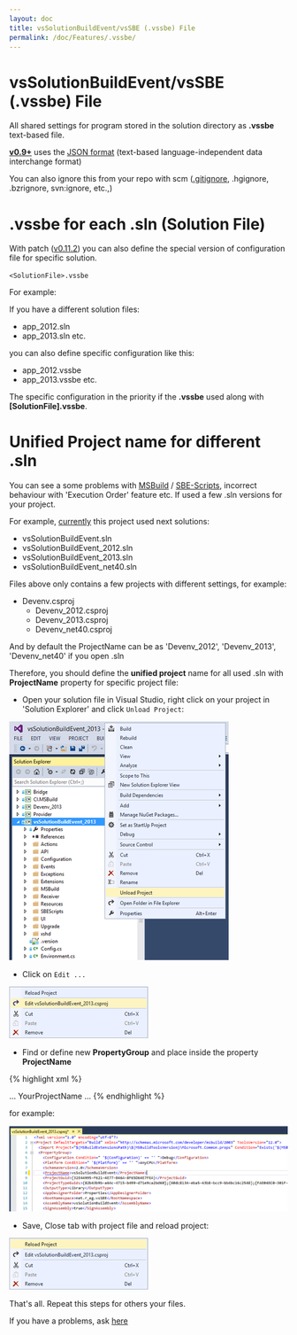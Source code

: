 ```yaml
---
layout: doc
title: vsSolutionBuildEvent/vsSBE (.vssbe) File
permalink: /doc/Features/.vssbe/
---
```

# vsSolutionBuildEvent/vsSBE (.vssbe) File

All shared settings for program stored in the solution directory as **.vssbe** text-based file.

**[v0.9+](http://visualstudiogallery.msdn.microsoft.com/0d1dbfd7-ed8a-40af-ae39-281bfeca2334/referral/118151)** uses the [JSON format](http://json.org) (text-based language-independent data interchange format)

You can also ignore this from your repo with scm ([.gitignore](http://git-scm.com/docs/gitignore), .hgignore, .bzrignore, svn:ignore, etc.,)

# .vssbe for each .sln (Solution File)

With patch ([v0.11.2](http://visualstudiogallery.msdn.microsoft.com/0d1dbfd7-ed8a-40af-ae39-281bfeca2334/referral/118151)) you can also define the special version of configuration file for specific solution.

`<SolutionFile>.vssbe`

For example:

If you have a different solution files:

* app_2012.sln
* app_2013.sln
etc.

you can also define specific configuration like this:

* app_2012.vssbe
* app_2013.vssbe
etc.

The specific configuration in the priority if the **.vssbe** used along with **[SolutionFile].vssbe**. 

# Unified Project name for different .sln

You can see a some problems with [MSBuild](../../Scripts/MSBuild/) / [SBE-Scripts](../../Scripts/SBE-Scripts/), incorrect behaviour with 'Execution Order' feature etc. If used a few .sln versions for your project.

For example, [currently](https://bitbucket.org/3F/vssolutionbuildevent/src) this project used next solutions:

* vsSolutionBuildEvent.sln
* vsSolutionBuildEvent_2012.sln
* vsSolutionBuildEvent_2013.sln
* vsSolutionBuildEvent_net40.sln

Files above only contains a few projects with different settings, for example:

* Devenv.csproj
    * Devenv_2012.csproj
    * Devenv_2013.csproj
    * Devenv_net40.csproj

And by default the ProjectName can be as 'Devenv_2012', 'Devenv_2013', 'Devenv_net40' if you open .sln

Therefore, you should define the **unified project** name for all used .sln with **ProjectName** property for specific project file:

* Open your solution file in Visual Studio, right click on your project in 'Solution Explorer' and click `Unload Project`:

![Step 1](../../Resources/projectName/step1.png)

* Click on `Edit ...`

![Step 2](../../Resources/projectName/step2.png)

* Find or define new **PropertyGroup** and place inside the property **ProjectName**

{% highlight xml %}

  <PropertyGroup>
      ...
      <ProjectName>YourProjectName</ProjectName>
      ...
  </PropertyGroup>
{% endhighlight %}

for example:

![Step 3](../../Resources/projectName/step3.png)

* Save, Close tab with project file and reload project:

![Step 4](../../Resources/projectName/step4.png)

That's all. Repeat this steps for others your files.

If you have a problems, ask [here](https://bitbucket.org/3F/vssolutionbuildevent/issues/new)

